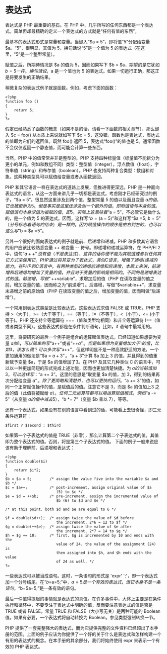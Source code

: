 # 表达式 #
表达式是 PHP 最重要的基石。在 PHP 中，几乎所写的任何东西都是一个表达式。简单但却最精确的定义一个表达式的方式就是“任何有值的东西”。

最基本的表达式形式是常量和变量。当键入“$a = 5”，即将值“5”分配给变量 $a。“5”，很明显，其值为 5，换句话说“5”是一个值为 5 的表达式（在这里，“5”是一个整型常量）。

赋值之后，所期待情况是 $a 的值为 5，因而如果写下 $b = $a，期望的是它犹如 $b = 5 一样。换句话说，$a 是一个值也为 5 的表达式。如果一切运行正确，那这正是将要发生的正确结果。

稍微复杂的表达式例子就是函数。例如，考虑下面的函数：

	<?php
	function foo ()
	{
	    return 5;
	}
	?>
假定已经熟悉了函数的概念（如果不是的话，请看一下函数的相关章节），那么键入 $c = foo() 从本质上来说就如写下 $c = 5，这没错。函数也是表达式，表达式的值即为它们的返回值。既然 foo() 返回 5，表达式“foo()”的值也是 5。通常函数不会仅仅返回一个静态值，而可能会计算一些东西。

当然，PHP 中的值常常并非是整型的。PHP 支持四种标量值（标量值不能拆分为更小的单元，例如和数组不同）类型：整型值（integer），浮点数值（float），字符串值（string）和布尔值（boolean）。PHP 也支持两种复合类型：数组和对象。这两种类型具可以赋值给变量或者从函数返回。

PHP 和其它语言一样在表达式的道路上发展，但推进得更深远。PHP 是一种面向表达式的语言，从这一方面来讲几乎一切都是表达式。考虑刚才已经研究过的例子，“$a = 5”。很显然这里涉及到两个值，整型常量 5 的值以及而且变量 $a 的值，它也被更新为 5。但是事实是这里还涉及到一个额外的值，即附值语句本身的值。赋值语句本身求值为被赋的值，即 5。实际上这意味着“$a = 5”，不必管它是做什么的，是一个值为 5 的表达式。因而，这样写“$b = ($a = 5)”和这样写“$a =5; $b=5”（分号标志着语句的结束）是一样的。因为赋值操作的顺序是由右到左的，也可以这么写“$b = $a =5”。

另外一个很好的面向表达式的例子就是前、后递增和递减。PHP 和多数其它语言的用户应该比较熟悉变量 ++ 和变量 -- 符号。即递增和递减运算符。在 PHP/FI 2 中，语句“$a++”没有值（不是表达式），这样的话你便不能为其赋值或者以任何其它方式来使用它。PHP 通过将其变为了表达式，类似 C 语言，增强了递增/递减的能力。在 PHP 和 C 语言 中，有两种类型的递增前递增和后递增，本质上来讲，前递增和后递增均增加了变量的值，并且对于变量的影响是相同的。不同的是递增表达式的值。前递增，写做“++$variable”，求增加后的值（PHP 在读取变量的值之前，增加变量的值，因而称之为“前递增”）。后递增，写做“$variable++”，求变量未递增之前的原始值（PHP 在读取变量的值之后，增加变量的值，因而叫做“后递增”）。

一个常用到表达式类型是比较表达式。这些表达式求值 FALSE 或 TRUE。PHP 支持 >（大于），>=（大于等于），==（等于），!=（不等于），<（小于），<= (小于等于)。PHP 还支持全等运算符 ===（值和类型均相同）和非全等运算符 !==（值或者类型不同）。这些表达式都是在条件判断语句，比如，if 语句中最常用的。

这里，将要研究的最后一个例子是组合的运算赋值表达式。已经知道如果想要为变量 $a 加1，可以简单的写“$a++”或者“++$a”。但是如果想为变量增加大于 1 的值，比如 3，该怎么做？可以多次写“$a++”，但这样明显不是一种高效舒适的方法，一个更加通用的做法是“$a = $a + 3”。“$a + 3”计算 $a 加上 3 的值，并且得到的值重新赋予变量 $a，于是 $a 的值增加了3。在 PHP 及其它几种类似 C 的语言中，可以以一种更加简短的形式完成上述功能，因而也更加清楚快捷。为 $a 的当前值加 3，可以这样写：“$a += 3”。这里的意思是“取变量 $a 的值，加 3，得到的结果再次分配给变量 $a”。除了更简略和清楚外，也可以更快的运行。“$a += 3”的值，如同一个正常赋值操作的值，是赋值后的值。注意它不是 3，而是 $a 的值加上3 之后的值（此值将被赋给 $a）。任何二元运算符都可以用运算赋值模式，例如“$a -= 5”（从变量 $a 的值中减去 5），“$b *= 7”（变量 $b 乘以 7），等等。

还有一个表达式，如果没有在别的语言中看到过的话，可能看上去很奇怪，即三元条件运算符：

	$first ? $second : $third
如果第一个子表达式的值是 TRUE（非零），那么计算第二个子表达式的值，其值即为整个表达式的值。否则，将是第三个子表达式的值。
下面的例子一般来说应该有助于理解前、后递增和表达式：

	<?php
	function double($i)
	{
	    return $i*2;
	}
	$b = $a = 5;        /* assign the value five into the variable $a and $b */
	$c = $a++;          /* post-increment, assign original value of $a
	                       (5) to $c */
	$e = $d = ++$b;     /* pre-increment, assign the incremented value of
	                       $b (6) to $d and $e */
	
	/* at this point, both $d and $e are equal to 6 */
	
	$f = double($d++);  /* assign twice the value of $d before
	                       the increment, 2*6 = 12 to $f */
	$g = double(++$e);  /* assign twice the value of $e after
	                       the increment, 2*7 = 14 to $g */
	$h = $g += 10;      /* first, $g is incremented by 10 and ends with the
	                       value of 24. the value of the assignment (24) is
	                       then assigned into $h, and $h ends with the value
	                       of 24 as well. */
	?>
一些表达式可以被当成语句。这时，一条语句的形式是 'expr' ';'，即一个表达式加一个分号结尾。在“$b=$a=5;”中，$a=5 是一个有效的表达式，但它本身不是一条语句。“$b=$a=5;”是一条有效的语句。

最后一件值得提起的事情就是表达式的真值。在许多事件中，大体上主要是在条件执行和循环中，不要专注于表达式中明确的值，反而要注意表达式的值是否是 TRUE 或者 FALSE。常量 TRUE 和 FALSE（大小写无关）是两种可能的 Boolean 值。如果有必要，一个表达式将自动转换为 Boolean。参见类型强制转换一节。

PHP 提供了一套完整强大的表达式，而为它提供完整的文件资料已经超出了本手册的范围。上面的例子应该为你提供了一个好的关于什么是表达式和怎样构建一个有用的表达式的概念。在本手册的其余部分，我们将始终使用 expr 来表示一个有效的 PHP 表达式。